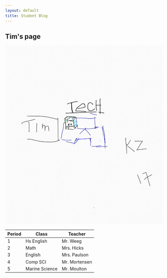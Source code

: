 ```yaml
---
layout: default
title: Student Blog
---
```



## Tim's page 


![Alt text](image.png)

| Period | Class | Teacher |
| --- | --- | --- |
| 1 | Hs English | Mr. Weeg |
| 2 | Math  | Mrs. Hicks |
| 3 | English | Mrs. Paulson |
| 4 | Comp SCI | Mr. Mortensen | 
| 5 | Marine Science | Mr. Moulton |


